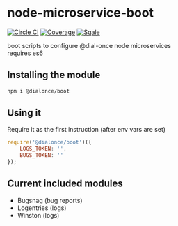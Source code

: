 # node-microservice-boot

[![Circle CI](https://circleci.com/gh/dial-once/node-microservice-boot/tree/develop.svg?style=shield)](https://circleci.com/gh/dial-once/node-microservice-boot)
[![Coverage](http://badges.dialonce.io/?resource=node-microservice-boot&metrics=coverage)](http://sonar.dialonce.io/overview/coverage?id=node-microservice-boot)
[![Sqale](http://badges.dialonce.io/?resource=node-microservice-boot&metrics=sqale_rating)](http://sonar.dialonce.io/overview/debt?id=node-microservice-boot)

boot scripts to configure @dial-once node microservices  
requires es6


## Installing the module
```bash
npm i @dialonce/boot
```

## Using it
Require it as the first instruction (after env vars are set)
```js
require('@dialonce/boot')({
    LOGS_TOKEN: '',
    BUGS_TOKEN: ''
});
```

## Current included modules
  - Bugsnag (bug reports)
  - Logentries (logs)
  - Winston (logs)
